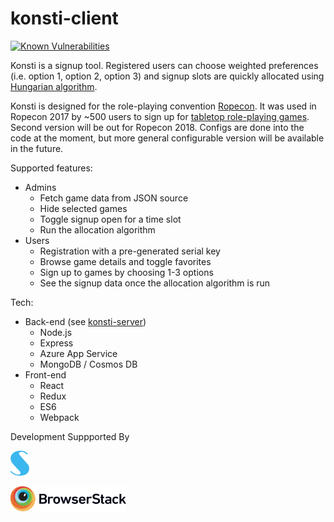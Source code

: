 # konsti-client

[![Known Vulnerabilities](https://snyk.io/test/github/archinowsk/konsti-client/badge.svg)](https://snyk.io/test/github/archinowsk/konsti-client)

Konsti is a signup tool. Registered users can choose weighted preferences (i.e. option 1, option 2, option 3) and signup slots are quickly allocated using [Hungarian algorithm](https://en.wikipedia.org/wiki/Hungarian_algorithm).

Konsti is designed for the role-playing convention [Ropecon](https://ropecon.fi). It was used in Ropecon 2017 by ~500 users to sign up for [tabletop role-playing games](https://en.wikipedia.org/wiki/Tabletop_role-playing_game). Second version will be out for Ropecon 2018. Configs are done into the code at the moment, but more general configurable version will be available in the future.

Supported features:

* Admins
  * Fetch game data from JSON source
  * Hide selected games
  * Toggle signup open for a time slot
  * Run the allocation algorithm
* Users
  * Registration with a pre-generated serial key
  * Browse game details and toggle favorites
  * Sign up to games by choosing 1-3 options
  * See the signup data once the allocation algorithm is run

Tech:

* Back-end (see [konsti-server](https://github.com/Archinowsk/konsti-server))
  * Node.js
  * Express
  * Azure App Service
  * MongoDB / Cosmos DB
* Front-end
  * React
  * Redux
  * ES6
  * Webpack
  
Development Suppported By

<a href="https://www.sovellin.com/"><img src="https://github.com/Archinowsk/archinowsk.github.io/blob/master/assets/sovellin-logo.svg" height="40"></a>

<a href="https://www.browserstack.com/"><img src="https://github.com/Archinowsk/archinowsk.github.io/blob/master/assets/browserstack-logo.svg" height="40"></a>

